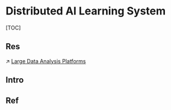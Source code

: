 # Distributed AI Learning System

[TOC]



## Res
↗ [Large Data Analysis Platforms](../../../../Data-Oriented%20&%20Human-Centered%20Technologies/Data%20Science/🧯%20Large%20Data%20Analysis%20Platforms/Large%20Data%20Analysis%20Platforms.md)



## Intro


## Ref

